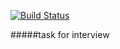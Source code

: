 [![Build Status](https://travis-ci.com/YuryMazniou/peopleandtask.svg?branch=master)](https://travis-ci.com/YuryMazniou/peopleandtask)

#####task for interview